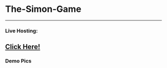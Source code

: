 # The-Simon-Game
---
### Live Hosting:

[Click Here!](https://smanish-28.github.io/The-Simon-Game/)
---
### **Demo Pics**
